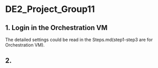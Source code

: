 # DE2_Project_Group11

## 1. Login in the Orchestration VM
The detailed settings could be read in the Steps.md(step1-step3 are for Orchestration VM).

## 2.
